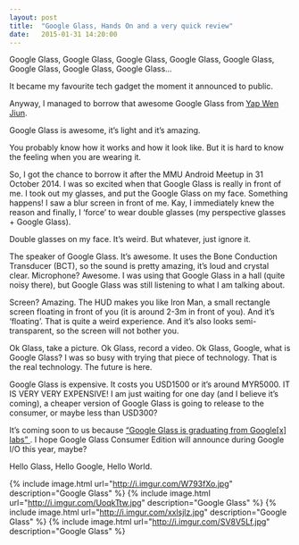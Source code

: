 ```yaml
---
layout: post
title:  "Google Glass, Hands On and a very quick review"
date:   2015-01-31 14:20:00
---
```


Google Glass, Google Glass, Google Glass, Google Glass, Google Glass, Google Glass, Google Glass, Google Glass...

It became my favourite tech gadget the moment it announced to public.

Anyway, I managed to borrow that awesome Google Glass from [Yap Wen Jiun](http://www.wenjiun.my/). 

Google Glass is awesome, it’s light and it’s amazing.

You probably know how it works and how it look like. But it is hard to know the feeling when you are wearing it.

So, I got the chance to borrow it after the MMU Android Meetup in 31 October 2014. I was so excited when that Google Glass is really in front of me. I took out my glasses, and put the Google Glass on my face. Something happens! I saw a blur screen in front of me. Kay, I immediately knew the reason and finally, I ‘force’ to wear double glasses (my perspective glasses + Google Glass).

Double glasses on my face. It’s weird. But whatever, just ignore it.

The speaker of Google Glass. It’s awesome. It uses the Bone Conduction Transducer (BCT), so the sound is pretty amazing, it’s loud and crystal clear. Microphone? Awesome. I was using that Google Glass in a hall (quite noisy there), but Google Glass was still listening to what I am talking about.

Screen? Amazing. The HUD makes you like Iron Man, a small rectangle screen floating in front of you (it is around 2-3m in front of you). And it’s ‘floating’. That is quite a weird experience. And it’s also looks semi-transparent, so the screen will not bother you. 

Ok Glass, take a picture. Ok Glass, record a video. Ok Glass, Google, what is Google Glass? I was so busy with trying that piece of technology. That is the real technology. The future is here. 

Google Glass is expensive. It costs you USD1500 or it’s around MYR5000. IT IS VERY VERY EXPENSIVE! I am just waiting for one day (and I believe it’s coming), a cheaper version of Google Glass is going to release to the consumer, or maybe less than USD300? 

It’s coming soon to us because [“Google Glass is graduating from Google[x] labs” ](https://plus.google.com/111626127367496192147/posts/9uiwXY42tvc). I hope Google Glass Consumer Edition will announce during Google I/O this year, maybe?

Hello Glass, Hello Google, Hello World.

{% include image.html url="http://i.imgur.com/W793fXo.jpg" description="Google Glass" %} 
{% include image.html url="http://i.imgur.com/UoqkTtw.jpg" description="Google Glass" %} 
{% include image.html url="http://i.imgur.com/xxlsjlz.jpg" description="Google Glass" %} 
{% include image.html url="http://i.imgur.com/SV8V5Lf.jpg" description="Google Glass" %} 





